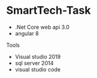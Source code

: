 # SmartTech-Task


- .Net Core web api 3.0
- angular 8 

Tools 

- Visual studio 2019
- sql server 2014
- visual studio code
